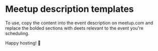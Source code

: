 # Meetup description templates

To use, copy the content into the event description on meetup.com and replace the bolded sections with deets relevant to the event you're scheduling.

Happy hosting! 💛